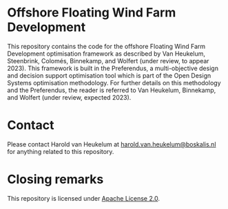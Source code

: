# Offshore Floating Wind Farm Development

This repository contains the code for the offshore Floating Wind Farm Development optimisation framework as described by 
Van Heukelum, Steenbrink, Colomés, Binnekamp, and Wolfert (under review, to appear 2023). This framework is built in the 
Preferendus, a multi-objective design and decision support optimisation tool which is part of the Open Design Systems 
optimisation methodology. For further details on this methodology and the Preferendus, the reader is referred to 
Van Heukelum, Binnekamp, and Wolfert (under review, expected 2023).

# Contact

Please contact Harold van Heukelum at harold.van.heukelum@boskalis.nl for anything related to this repository.

# Closing remarks

This repository is licensed under [Apache License 2.0](https://choosealicense.com/licenses/apache-2.0/).